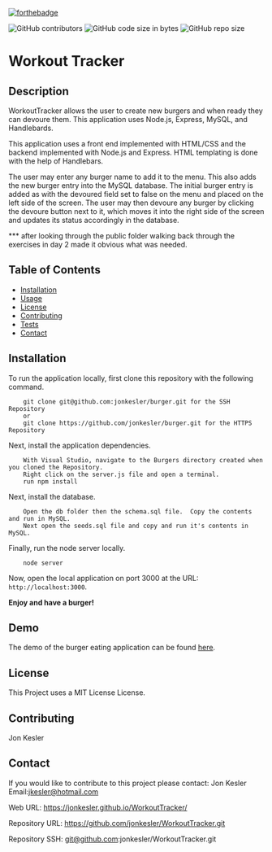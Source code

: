 [![forthebadge](https://forthebadge.com/images/badges/made-with-javascript.svg)](https://forthebadge.com)

![GitHub contributors](https://img.shields.io/github/contributors/jonkesler/WorkoutTracker)
![GitHub code size in bytes](https://img.shields.io/github/languages/code-size/jonkesler/WorkoutTracker?style=for-the-badge)
![GitHub repo size](https://img.shields.io/github/repo-size/jonkesler/WorkoutTracker)

# Workout Tracker



## Description 
    
WorkoutTracker allows the user to create new burgers and when ready they can devoure them.  This application uses Node.js, Express, MySQL, and Handlebards. 

This application uses a front end implemented with HTML/CSS and the backend implemented with Node.js and Express. HTML templating is done with the help of Handlebars.

The user may enter any burger name to add it to the menu. This also adds the new burger entry into the MySQL database. The initial burger entry is added as with the devoured field set to false on the menu and placed on the left side of the screen. The user may then devoure any burger by clicking the devoure button next to it, which moves it into the right side of the screen and updates its status accordingly in the database.

*** after looking through the public folder walking back through the exercises in day 2 made it obvious what was needed. 
    
    
## Table of Contents
    
* [Installation](#installation)
* [Usage](#usage)
* [License](#license)
* [Contributing](#contributing)
* [Tests](#tests)
* [Contact](#contact)
    
    
## Installation
    

To run the application locally, first clone this repository with the following command.

        git clone git@github.com:jonkesler/burger.git for the SSH Repository 
        or 
        git clone https://github.com/jonkesler/burger.git for the HTTPS Repository
        
Next, install the application dependencies.

        With Visual Studio, navigate to the Burgers directory created when you cloned the Repository.
        Right click on the server.js file and open a terminal.
        run npm install

Next, install the database.

        Open the db folder then the schema.sql file.  Copy the contents and run in MySQL.  
        Next open the seeds.sql file and copy and run it's contents in MySQL.
        
Finally, run the node server locally.

        node server
        
Now, open the local application on port 3000 at the URL: `http://localhost:3000`.

**Enjoy and have a burger!**


      
## Demo

The demo of the burger eating application can be found [here](https://jkeslerburger.herokuapp.com/).



## License

This Project uses a MIT License License.


## Contributing
    
Jon Kesler
    
    
## Contact

If you would like to contribute to this project please contact: 
  Jon Kesler 
  Email:jkesler@hotmail.com   


Web URL: https://jonkesler.github.io/WorkoutTracker/

Repository URL: https://github.com/jonkesler/WorkoutTracker.git

Repository SSH: git@github.com:jonkesler/WorkoutTracker.git